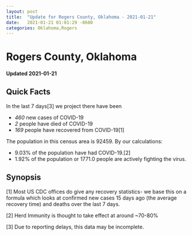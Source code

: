 ```yaml
---
layout: post
title:  "Update for Rogers County, Oklahoma - 2021-01-21"
date:   2021-01-21 01:01:29 -0600
categories: Oklahoma,Rogers
---
```


# Rogers County, Oklahoma
#### Updated 2021-01-21

## Quick Facts

In the last 7 days[3] we project there have been
- *460* new cases of COVID-19
- *2* people have died of COVID-19
- *169* people have recovered from COVID-19[1]

The population in this census area is 92459. By our calculations:
- 9.03% of the population have had COVID-19.[2]
- 1.92% of the population or 1771.0 people are actively fighting the virus.

## Synopsis




[1] Most US CDC offices do give any recovery statistics- we base this on a formula which looks at confirmed new cases
15 days ago (the average recovery time) and deaths over the last 7 days.

[2] Herd Immunity is thought to take effect at around ~70-80%

[3] Due to reporting delays, this data may be incomplete.
 
    